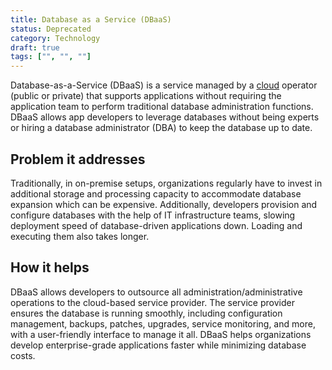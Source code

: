 ```yaml
---
title: Database as a Service (DBaaS)
status: Deprecated
category: Technology
draft: true
tags: ["", "", ""]
---
```


Database-as-a-Service (DBaaS) is a service managed by a [cloud](/cloud-computing/) operator (public or private) 
that supports applications without requiring the application team to 
perform traditional database administration functions. 
DBaaS allows app developers to leverage databases without being experts or 
hiring a database administrator (DBA) to keep the database up to date.

## Problem it addresses 

Traditionally, in on-premise setups, organizations regularly have to invest in 
additional storage and processing capacity to accommodate database expansion which can be expensive. 
Additionally, developers provision and configure databases with the help of IT infrastructure teams, 
slowing deployment speed of database-driven applications down. 
Loading and executing them also takes longer.

## How it helps

DBaaS allows developers to outsource all administration/administrative operations to the cloud-based service provider. 
The service provider ensures the database is running smoothly, 
including configuration management, backups, patches, upgrades, service monitoring, and more, 
with a user-friendly interface to manage it all. 
DBaaS helps organizations develop enterprise-grade applications faster while minimizing database costs.
